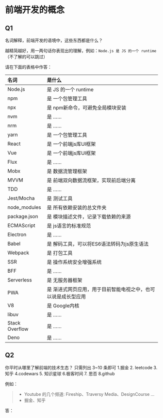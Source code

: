 # 前端开发的概念

## Q1

名词解释，前端开发的语境中，这些东西都是什么？

越精简越好，用一两句话你表现出的理解，例如：`Node.js 是 JS 的一个 runtime`  
（不了解的可以跳过）

请在下面的表格中作答：

| 名词           | 是什么               |
| :------------- | :------------------- |
| Node.js        | 是 JS 的一个 runtime |
| npm            | 是 一个包管理工具                |
| npx            | 是 npm新命令，可避免全局模块安装                |
| nvm            | 是 ……                |
| nrm            | 是 ……                |
| yarn           | 是 一个包管理工具                |
| React          | 是 一个前端js库UI框架                |
| Vue            | 是 一个前端js库UI框架               |
| Flux           | 是 ……                |
| Mobx           | 是 数据流管理框架                |
| MVVM           | 是 前端双向数据流框架，实现前后端分离                |
| TDD            | 是 ……                |
| Jest/Mocha     | 是 测试工具                |
| node_modules   | 是 所有依赖安装的总文件夹               |
| package.json   | 是 模块描述文件，记录下载依赖的来源                |
| ECMAScript     | 是 js语言的标准规范               |
| Electron       | 是 ……                |
| Babel          | 是 解码工具，可以将ES6语法转码为js原生语法                |
| Webpack        | 是 打包工具               |
| SSR            | 是 操作系统安全增强系统               |
| BFF            | 是 ……                |
| Serverless     | 是 无服务器框架                |
| PWA            | 是 渐进式网页应用，用于目前智能电视之中，也可以说是成长型应用                |
| V8             | 是 Google内核                |
| libuv          | 是 ……                |
| Stack Overflow | 是 ……                |
| Deno           | 是 ……                |

## Q2

你平时从哪里了解前端的技术生态？
只需列出 3~10 条即可
1.掘金  2. leetcode 3. 知乎 4.codewars 5. 知识星球 6.极客时间 7. 思否 8.github

例如：

> - Youtube 的几个频道: Fireship、Traversy Media、DesignCourse …
> - 掘金、知乎

答：
